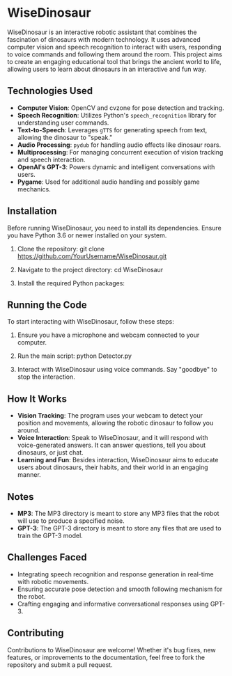 # WiseDinosaur

WiseDinosaur is an interactive robotic assistant that combines the fascination of dinosaurs with modern technology. It uses advanced computer vision and speech recognition to interact with users, responding to voice commands and following them around the room. This project aims to create an engaging educational tool that brings the ancient world to life, allowing users to learn about dinosaurs in an interactive and fun way.

## Technologies Used

- **Computer Vision**: OpenCV and cvzone for pose detection and tracking.
- **Speech Recognition**: Utilizes Python's `speech_recognition` library for understanding user commands.
- **Text-to-Speech**: Leverages `gTTS` for generating speech from text, allowing the dinosaur to "speak."
- **Audio Processing**: `pydub` for handling audio effects like dinosaur roars.
- **Multiprocessing**: For managing concurrent execution of vision tracking and speech interaction.
- **OpenAI's GPT-3**: Powers dynamic and intelligent conversations with users.
- **Pygame**: Used for additional audio handling and possibly game mechanics.

## Installation

Before running WiseDinosaur, you need to install its dependencies. Ensure you have Python 3.6 or newer installed on your system.

1. Clone the repository:
git clone https://github.com/YourUsername/WiseDinosaur.git

2. Navigate to the project directory:
cd WiseDinosaur

3. Install the required Python packages:


## Running the Code

To start interacting with WiseDinosaur, follow these steps:

1. Ensure you have a microphone and webcam connected to your computer.
2. Run the main script:
python Detector.py


3. Interact with WiseDinosaur using voice commands. Say "goodbye" to stop the interaction.

## How It Works

- **Vision Tracking**: The program uses your webcam to detect your position and movements, allowing the robotic dinosaur to follow you around.
- **Voice Interaction**: Speak to WiseDinosaur, and it will respond with voice-generated answers. It can answer questions, tell you about dinosaurs, or just chat.
- **Learning and Fun**: Besides interaction, WiseDinosaur aims to educate users about dinosaurs, their habits, and their world in an engaging manner.

## Notes
- **MP3**: The MP3 directory is meant to store any MP3 files that the robot will use to produce a specified noise.
- **GPT-3**: The GPT-3 directory is meant to store any files that are used to train the GPT-3 model.

## Challenges Faced

- Integrating speech recognition and response generation in real-time with robotic movements.
- Ensuring accurate pose detection and smooth following mechanism for the robot.
- Crafting engaging and informative conversational responses using GPT-3.

## Contributing

Contributions to WiseDinosaur are welcome! Whether it's bug fixes, new features, or improvements to the documentation, feel free to fork the repository and submit a pull request.



